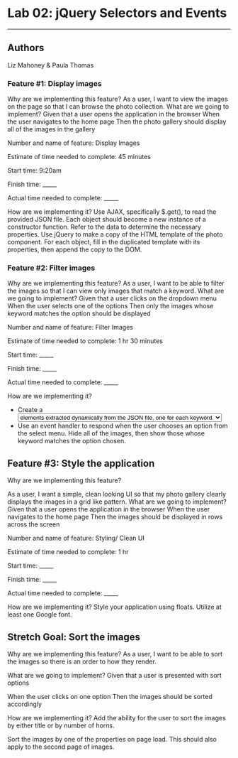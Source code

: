 # Lab 02: jQuery Selectors and Events

-----

## Authors

Liz Mahoney & Paula Thomas

### Feature #1: Display images

Why are we implementing this feature?
As a user, I want to view the images on the page so that I can browse the photo collection.
What are we going to implement?
Given that a user opens the application in the browser
When the user navigates to the home page
Then the photo gallery should display all of the images in the gallery

Number and name of feature: Display Images

Estimate of time needed to complete: 45 minutes

Start time: 9:20am

Finish time: _____

Actual time needed to complete: _____


How are we implementing it?
Use AJAX, specifically $.get(), to read the provided JSON file.
Each object should become a new instance of a constructor function. Refer to the data to determine the necessary properties.
Use jQuery to make a copy of the HTML template of the photo component. For each object, fill in the duplicated template with its properties, then append the copy to the DOM.


### Feature #2: Filter images

Why are we implementing this feature?
As a user, I want to be able to filter the images so that I can view only images that match a keyword.
What are we going to implement?
Given that a user clicks on the dropdown menu
When the user selects one of the options
Then only the images whose keyword matches the option should be displayed

Number and name of feature: Filter Images

Estimate of time needed to complete: 1 hr 30 minutes

Start time: _____

Finish time: _____

Actual time needed to complete: _____


How are we implementing it?
- Create a <select> element which contains unique <option> elements extracted dynamically from the JSON file, one for each keyword.
- Use an event handler to respond when the user chooses an option from the select menu. Hide all of the images, then show those whose keyword matches the option chosen.


## Feature #3: Style the application

Why are we implementing this feature?

As a user, I want a simple, clean looking UI so that my photo gallery clearly displays the images in a grid like pattern.
What are we going to implement?
Given that a user opens the application in the browser
When the user navigates to the home page
Then the images should be displayed in rows across the screen


Number and name of feature: Styling/ Clean UI

Estimate of time needed to complete: 1 hr

Start time: _____

Finish time: _____

Actual time needed to complete: _____

How are we implementing it?
Style your application using floats.
Utilize at least one Google font.

## Stretch Goal: Sort the images

Why are we implementing this feature?
As a user, I want to be able to sort the images so there is an order to how they render.

What are we going to implement?
Given that a user is presented with sort options

When the user clicks on one option
Then the images should be sorted accordingly

How are we implementing it?
Add the ability for the user to sort the images by either title or by number of horns.

Sort the images by one of the properties on page load. This should also apply to the second page of images.

